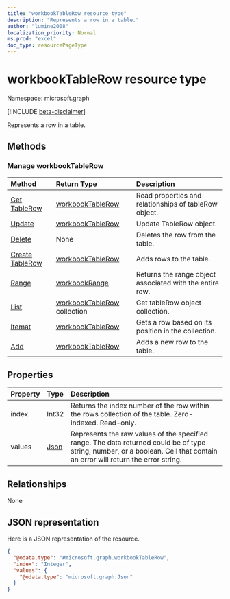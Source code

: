 ```yaml
---
title: "workbookTableRow resource type"
description: "Represents a row in a table."
author: "lumine2008"
localization_priority: Normal
ms.prod: "excel"
doc_type: resourcePageType
---
```


# workbookTableRow resource type

Namespace: microsoft.graph

[!INCLUDE [beta-disclaimer](../../includes/beta-disclaimer.md)]

Represents a row in a table.


## Methods

### Manage workbookTableRow
| Method		   | Return Type	|Description|
|:---------------|:--------|:----------|
|[Get TableRow](../api/tablerow-get.md) | [workbookTableRow](workbooktablerow.md) |Read properties and relationships of tableRow object.|
|[Update](../api/tablerow-update.md) | [workbookTableRow](workbooktablerow.md)	|Update TableRow object. |
|[Delete](../api/tablerow-delete.md)|None|Deletes the row from the table.|
|[Create TableRow](../api/table-post-rows.md)|[workbookTableRow](workbooktablerow.md)|Adds rows to the table.|
|[Range](../api/tablerow-range.md)|[workbookRange](workbookrange.md)|Returns the range object associated with the entire row.|
|[List](../api/tablerow-list.md) | [workbookTableRow](workbooktablerow.md) collection |Get tableRow object collection. |
|[Itemat](../api/tablerowcollection-itemat.md)|[workbookTableRow](workbooktablerow.md)|Gets a row based on its position in the collection.|
|[Add](../api/tablerowcollection-add.md)|[workbookTableRow](workbooktablerow.md)|Adds a new row to the table.|

## Properties
| Property	   | Type	|Description|
|:---------------|:--------|:----------|
|index|Int32|Returns the index number of the row within the rows collection of the table. Zero-indexed. Read-only.|
|values|[Json](../resources/json.md)|Represents the raw values of the specified range. The data returned could be of type string, number, or a boolean. Cell that contain an error will return the error string.|

## Relationships
None


## JSON representation

Here is a JSON representation of the resource.

<!-- {
  "blockType": "resource",
  "@odata.type": "microsoft.graph.workbookTableRow",
  "openType": false
}
-->
``` json
{
  "@odata.type": "#microsoft.graph.workbookTableRow",
  "index": "Integer",
  "values": {
    "@odata.type": "microsoft.graph.Json"
  }
}
```

<!-- uuid: 8fcb5dbc-d5aa-4681-8e31-b001d5168d79
2015-10-25 14:57:30 UTC -->
<!--
{
  "type": "#page.annotation",
  "description": "TableRow resource",
  "keywords": "",
  "section": "documentation",
  "tocPath": "",
  "suppressions": []
}
-->


